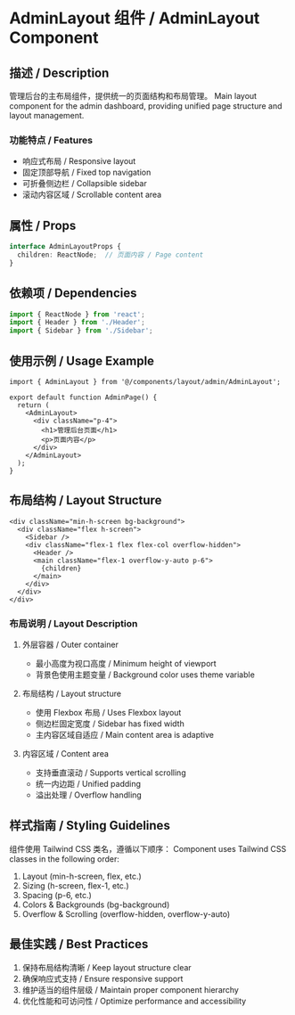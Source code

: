 # AdminLayout 组件 / AdminLayout Component

## 描述 / Description

管理后台的主布局组件，提供统一的页面结构和布局管理。
Main layout component for the admin dashboard, providing unified page structure and layout management.

### 功能特点 / Features

- 响应式布局 / Responsive layout
- 固定顶部导航 / Fixed top navigation
- 可折叠侧边栏 / Collapsible sidebar
- 滚动内容区域 / Scrollable content area

## 属性 / Props

```typescript
interface AdminLayoutProps {
  children: ReactNode;  // 页面内容 / Page content
}
```

## 依赖项 / Dependencies

```typescript
import { ReactNode } from 'react';
import { Header } from './Header';
import { Sidebar } from './Sidebar';
```

## 使用示例 / Usage Example

```tsx
import { AdminLayout } from '@/components/layout/admin/AdminLayout';

export default function AdminPage() {
  return (
    <AdminLayout>
      <div className="p-4">
        <h1>管理后台页面</h1>
        <p>页面内容</p>
      </div>
    </AdminLayout>
  );
}
```

## 布局结构 / Layout Structure

```tsx
<div className="min-h-screen bg-background">
  <div className="flex h-screen">
    <Sidebar />
    <div className="flex-1 flex flex-col overflow-hidden">
      <Header />
      <main className="flex-1 overflow-y-auto p-6">
        {children}
      </main>
    </div>
  </div>
</div>
```

### 布局说明 / Layout Description

1. 外层容器 / Outer container
   - 最小高度为视口高度 / Minimum height of viewport
   - 背景色使用主题变量 / Background color uses theme variable

2. 布局结构 / Layout structure
   - 使用 Flexbox 布局 / Uses Flexbox layout
   - 侧边栏固定宽度 / Sidebar has fixed width
   - 主内容区域自适应 / Main content area is adaptive

3. 内容区域 / Content area
   - 支持垂直滚动 / Supports vertical scrolling
   - 统一内边距 / Unified padding
   - 溢出处理 / Overflow handling

## 样式指南 / Styling Guidelines

组件使用 Tailwind CSS 类名，遵循以下顺序：
Component uses Tailwind CSS classes in the following order:

1. Layout (min-h-screen, flex, etc.)
2. Sizing (h-screen, flex-1, etc.)
3. Spacing (p-6, etc.)
4. Colors & Backgrounds (bg-background)
5. Overflow & Scrolling (overflow-hidden, overflow-y-auto)

## 最佳实践 / Best Practices

1. 保持布局结构清晰 / Keep layout structure clear
2. 确保响应式支持 / Ensure responsive support
3. 维护适当的组件层级 / Maintain proper component hierarchy
4. 优化性能和可访问性 / Optimize performance and accessibility 